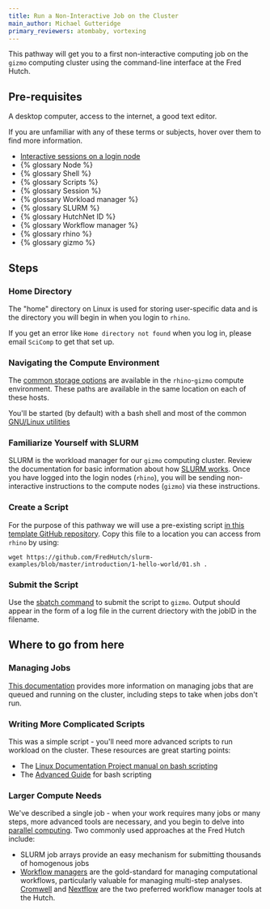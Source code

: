 ```yaml
---
title: Run a Non-Interactive Job on the Cluster
main_author: Michael Gutteridge
primary_reviewers: atombaby, vortexing
---
```


This pathway will get you to a first non-interactive computing job on the `gizmo` computing cluster using the command-line interface at the Fred Hutch.

## Pre-requisites

A desktop computer, access to the internet, a good text editor.

If you are unfamiliar with any of these terms or subjects, hover over them to find more information.

 - [Interactive sessions on a login node](/pathways/path-interactive)
 - {% glossary Node %}
 - {% glossary Shell %}
 - {% glossary Scripts %}
 - {% glossary Session %}
 - {% glossary Workload manager %}
 - {% glossary SLURM %}
 - {% glossary HutchNet ID %}
 - {% glossary Workflow manager %}
 - {% glossary rhino %}
 - {% glossary gizmo %}

## Steps

### Home Directory

The "home" directory on Linux is used for storing user-specific data and is the directory you will begin in when you login to `rhino`.

If you get an error like `Home directory not found` when you log in, please email `SciComp` to get that set up.

### Navigating the Compute Environment

The [common storage options](/scicomputing/store_posix) are available in the `rhino`-`gizmo` compute environment. These paths are available in the same location on each of these hosts.

You'll be started (by default) with a bash shell and most of the common [GNU/Linux utilities](https://tldp.org/LDP/GNU-Linux-Tools-Summary/html/index.html)

### Familiarize Yourself with SLURM
SLURM is the workload manager for our `gizmo` computing cluster.  Review the documentation for basic information about how [SLURM works](/scicomputing/compute_jobs/#basic-slurm-terminology).  Once you have logged into the login nodes (`rhino`), you will be sending non-interactive instructions to the compute nodes (`gizmo`) via these instructions.

### Create a Script

For the purpose of this pathway we will use a pre-existing script [in this template GitHub repository](https://github.com/FredHutch/slurm-examples/blob/master/introduction/1-hello-world/01.sh). Copy this file to a location you can access from `rhino` by using:
```
wget https://github.com/FredHutch/slurm-examples/blob/master/introduction/1-hello-world/01.sh .
```

### Submit the Script

Use the [sbatch command](/scicomputing/compute_jobs/#submitting-jobs) to submit the script to `gizmo`.  Output should appear in the form of a log file in the current driectory with the jobID in the filename.

## Where to go from here

### Managing Jobs

[This documentation](/scicomputing/compute_jobs/#managing-jobs) provides more information on managing jobs that are queued and running on the cluster, including steps to take when jobs don't run.

### Writing More Complicated Scripts

This was a simple script - you'll need more advanced scripts to run workload on the cluster. These resources are great starting points:

 - The [Linux Documentation Project manual on bash scripting](https://tldp.org/LDP/Bash-Beginners-Guide/html/index.html)
 - The [Advanced Guide](https://tldp.org/LDP/abs/html/index.html) for bash scripting

### Larger Compute Needs

We've described a single job - when your work requires many jobs or many steps, more advanced tools are necessary, and you begin to delve into [parallel computing](/scicomputing/compute_parallel/).  Two commonly used approaches at the Fred Hutch include:

 - SLURM job arrays provide an easy mechanism for submitting thousands of homogenous jobs
 - [Workflow managers](/scicomputing/compute_parallel/#workflow-managers) are the gold-standard for managing computational workflows, particularly valuable for managing multi-step analyses.  [Cromwell](/compdemos/Cromwell/) and [Nextflow](/compdemos/nextflow/) are the two preferred workflow manager tools at the Hutch.
